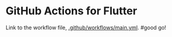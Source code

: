 # GitHub Actions for Flutter

Link to the workflow file, [.github/workflows/main.yml](https://github.com/aagarwal1012/Github-Actions-Flutter/blob/master/.github/workflows/main.yml).
#good go!
